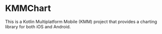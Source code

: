# KMMChart
This is a Kotlin Multiplatform Mobile (KMM) project that provides a charting library for both iOS and Android.
